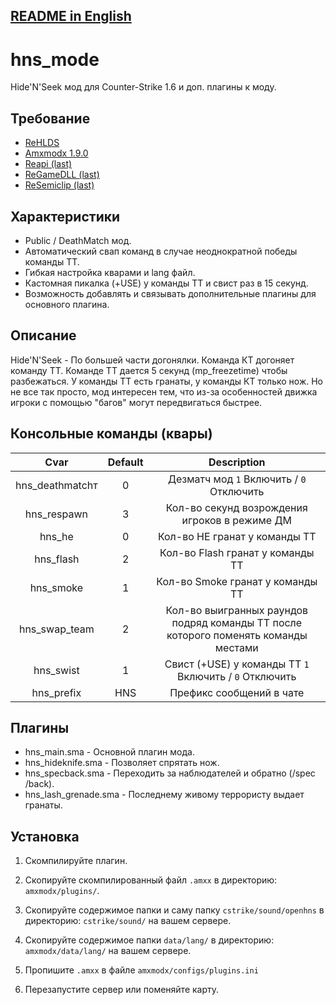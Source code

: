 ## [README in English](https://github.com/OpenHNS/hns_mode/blob/main/README_ENG.md)

# hns_mode

Hide'N'Seek мод для Counter-Strike 1.6 и доп. плагины к моду.

## Требование

- [ReHLDS](https://dev-cs.ru/resources/64/)
- [Amxmodx 1.9.0](https://dev-cs.ru/resources/405/)
- [Reapi (last)](https://dev-cs.ru/resources/73/updates)
- [ReGameDLL (last)](https://dev-cs.ru/resources/67/updates)
- [ReSemiclip (last)](https://dev-cs.ru/resources/71/updates)

## Характеристики

- Public / DeathMatch мод.
- Автоматический свап команд в случае неоднократной победы команды ТТ.
- Гибкая настройка кварами и lang файл.
- Кастомная пикалка (+USE) у команды ТТ и свист раз в 15 секунд.
- Возможность добавлять и связывать дополнительные плагины для основного плагина.

## Описание

Hide'N'Seek - По большей части догонялки. Команда КТ догоняет команду ТТ. Команде ТТ дается 5 секунд (mp_freezetime) чтобы разбежаться. У команды ТТ есть гранаты, у команды КТ только нож. Но не все так просто, мод интересен тем, что из-за особенностей движка игроки с помощью "багов" могут передвигаться быстрее.

## Консольные команды (квары)

| Cvar | Default | Description |
| :-: | :-: | :-: |
| hns_deathmatchт| 0 | Дезматч мод `1` Включить / `0` Отключить |
| hns_respawn | 3 | Кол-во секунд возрождения игроков в режиме ДМ |
| hns_he | 0 | Кол-во HE гранат у команды ТТ |
| hns_flash | 2 | Кол-во Flash гранат у команды ТТ |
| hns_smoke | 1 | Кол-во Smoke гранат у команды ТТ |
| hns_swap_team | 2 | Кол-во выигранных раундов подряд команды ТТ после которого поменять команды местами |
| hns_swist | 1 | Свист (+USE) у команды ТТ `1` Включить / `0` Отключить |
| hns_prefix | HNS | Префикс сообщений в чате |

## Плагины

- hns_main.sma - Основной плагин мода.
- hns_hideknife.sma - Позволяет спрятать нож.
- hns_specback.sma - Переходить за наблюдателей и обратно (/spec /back).
- hns_lash_grenade.sma - Последнему живому террористу выдает гранаты.

## Установка
 
1. Скомпилируйте плагин.

2. Скопируйте скомпилированный файл `.amxx` в директорию: `amxmodx/plugins/`.

3. Скопируйте содержимое папки и саму папку `cstrike/sound/openhns` в директорию: `cstrike/sound/` на вашем сервере.

4. Скопируйте содержимое папки `data/lang/` в директорию: `amxmodx/data/lang/` на вашем сервере.

5. Пропишите `.amxx` в файле `amxmodx/configs/plugins.ini`

6. Перезапустите сервер или поменяйте карту.